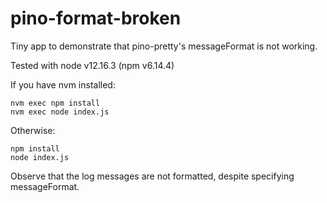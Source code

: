 pino-format-broken
==================

Tiny app to demonstrate that pino-pretty's messageFormat is not working.

Tested with node v12.16.3 (npm v6.14.4)

If you have nvm installed:
```
nvm exec npm install
nvm exec node index.js
```

Otherwise:
```
npm install
node index.js
```

Observe that the log messages are not formatted, despite specifying
messageFormat.

